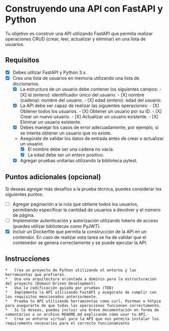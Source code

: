 #   Construyendo una API con FastAPI y Python

Tu objetivo es construir una API utilizando FastAPI que permita realizar operaciones CRUD (crear, leer, actualizar y eliminar) en una lista de usuarios.

##  Requisitos

- [X]   Debes utilizar FastAPI y Python 3.x.
- [X]   Crea una lista de usuarios en memoria utilizando una lista de diccionarios.
    - [X]    La estructura de un usuario debe contener los siguientes campos:
        - [X]    id (entero): identificador único del usuario.
        - [X]    nombre (cadena): nombre del usuario.
        - [X]    edad (entero): edad del usuario.
    - [X]    La API debe ser capaz de realizar las siguientes operaciones:
        - [X]    Obtener todos los usuarios.
        - [X]    Obtener un usuario por su ID.
        - [X]    Crear un nuevo usuario.
        - [X]    Actualizar un usuario existente.
        - [X]    Eliminar un usuario existente.
    - [X]    Debes manejar los casos de error adecuadamente, por ejemplo, si se intenta obtener un usuario que no existe.
    *   Asegúrate de validar los datos de entrada antes de crear o actualizar un usuario:
        - [X]    El nombre debe ser una cadena no vacía.
        - [X]    La edad debe ser un entero positivo.
    - [X]    Agregar pruebas unitarias utilizando la biblioteca pytest.

##  Puntos adicionales (opcional)

Si deseas agregar más desafíos a la prueba técnica, puedes considerar los siguientes puntos:

- [ ]   Agregar paginación a la ruta que obtiene todos los usuarios, permitiendo especificar la cantidad de usuarios a devolver y el número de página.
- [ ]   Implementar autenticación y autorización utilizando tokens de acceso (puedes utilizar bibliotecas como PyJWT).
- [X]   Incluir un Dockerfile que permita la construcción de la API en un contendor. En caso de realizar esta tarea se ha de validar que el contenedor se genera correctamente y se puede ejecutar la API.    

##  Instrucciones

    *   Crea un proyecto de Python utilizando el entorno y las herramientas que prefieras.
    *   Usa una arquitectura orientada a dominio para la estructuración del proyecto (Domain Driven Development)
    *   Usa la codificación guiada por pruebas (TDD)
    *   Implementa la API utilizando FastAPI y asegúrate de cumplir con los requisitos mencionados anteriormente.
    *   Prueba tu API utilizando herramientas como curl, Postman o httpie para asegurarte de que todas las operaciones funcionen correctamente.
    *   Si lo deseas, puedes incluir una breve documentación en forma de comentarios o un archivo README.md explicando cómo usar tu API.
    *   Crea un entorno virtual para la API que nos permita instalar los requirements necesarios para el correcto funcionamiento

